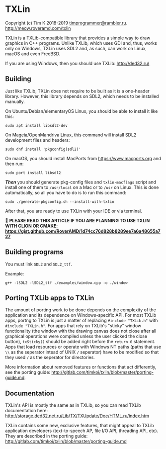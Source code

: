 # TXLin
Copyright (c) Tim K 2018-2019 <timprogrammer@rambler.ru>. http://meow.roveramd.com/txlin

TXLin is a TXLib-compatible library that provides a simple way to draw graphics in C++ programs. Unlike TXLib, which uses GDI and, thus, works only on Windows, TXLin uses SDL2 and, as such, can work on Linux, macOS and even FreeBSD.

If you are using Windows, then you should use TXLib: http://ded32.ru/

## Building
Just like TXLib, TXLin does not require to be built as it is a one-header library. However, this library depends on SDL2, which needs to be installed manually.

On Ubuntu/Debian/elementaryOS Linux, you should be able to install it like this:
```
sudo apt install libsdl2-dev
```
On Mageia/OpenMandriva Linux, this command will install SDL2 development files and headers:
```
sudo dnf install 'pkgconfig(sdl2)'
```
On macOS, you should install MacPorts from https://www.macports.org and then run:
```
sudo port install libsdl2
```

***Then*** you should generate pkg-config files and ``txlin-macflags`` script and install one of them to ``/usr/local`` on a Mac or to ``/usr`` on Linux. This is done automatically, so all you have to do is to run this command:
```
sudo ./generate-pkgconfig.sh --install-with-txlin
```

After that, you are ready to use TXLin with your IDE or via terminal.

&#x1F534; **PLEASE READ THIS ARTICLE IF YOU ARE PLANNING TO USE TXLIN WITH CLION OR CMAKE: https://gist.github.com/RoverAMD/1d74cc76d828b8289ee7a6a48655a727**

## Building programs

You must link `SDL2` and `SDL2_ttf`.

Example:

```
g++ -lSDL2 -lSDL2_ttf ./examples/window.cpp -o ./window
```

## Porting TXLib apps to TXLin
The amount of porting work to be done depends on the complexity of the application and its dependence on Windows-specific API. For most TXLib apps, portng to TXLin is just a matter of replacing ``#include "TXLib.h"`` with ``#include "TXLin.h"``. For apps that rely on TXLib's "sticky" window functionality (the window with the drawing canvas does not close after all graphical operations were compiled unless the user clicked the close button), ``txSticky()`` should be added right before the ``return 0`` statement. Apps that load resources or operate with Windows NT paths (paths that use ``\\`` as the seperator intead of UNIX ``/`` seperator) have to be modified so that they used ``/`` as the seperator for directories.

More information about removed features or functions that act differently, see the porting guide: http://gitlab.com/timkoi/txlin/blob/master/porting-guide.md.

## Documentation
TXLin's API is mostly the same as in TXLib, so you can read TXLib documentation here: http://storage.ded32.net.ru/Lib/TX/TXUpdate/Doc/HTML.ru/index.htm

TXLin contains some new, exclusive features, that might appeal to TXLib application developers (text-to-speech AP, file I/O API, threading API, etc). They are described in the porting guide: http://gitlab.com/timkoi/txlin/blob/master/porting-guide.md
